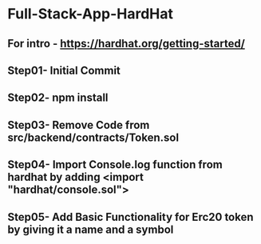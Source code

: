 # Full-Stack-App-HardHat

## For intro - https://hardhat.org/getting-started/
## Step01- Initial Commit
## Step02- npm install
## Step03- Remove Code from src/backend/contracts/Token.sol
## Step04- Import Console.log function from hardhat by adding <import "hardhat/console.sol">
## Step05- Add Basic Functionality for Erc20 token by giving it a name and a symbol
